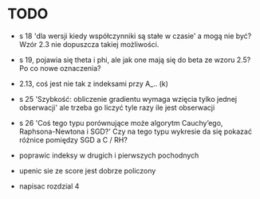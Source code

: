 # TODO

- s 18 'dla wersji kiedy współczynniki są stałe w czasie' a mogą nie być? Wzór 2.3 nie dopuszcza takiej możliwości.

- s 19, pojawia się theta i phi, ale jak one mają się do beta ze wzoru 2.5? Po co nowe oznaczenia?

- 2.13, coś jest nie tak z indeksami przy A_.. (k)

- s 25 'Szybkość: obliczenie gradientu wymaga wzięcia tylko jednej obserwacji' ale trzeba go liczyć tyle razy ile jest obserwacji

- s 26 'Coś tego typu porównujące może algorytm Cauchy’ego, Raphsona-Newtona i SGD?'
Czy na tego typu wykresie da się pokazać różnice pomiędzy SGD a C / RH?


- poprawic indeksy w drugich i pierwszych pochodnych
- upenic sie ze score jest dobrze policzony
- napisac rozdzial 4